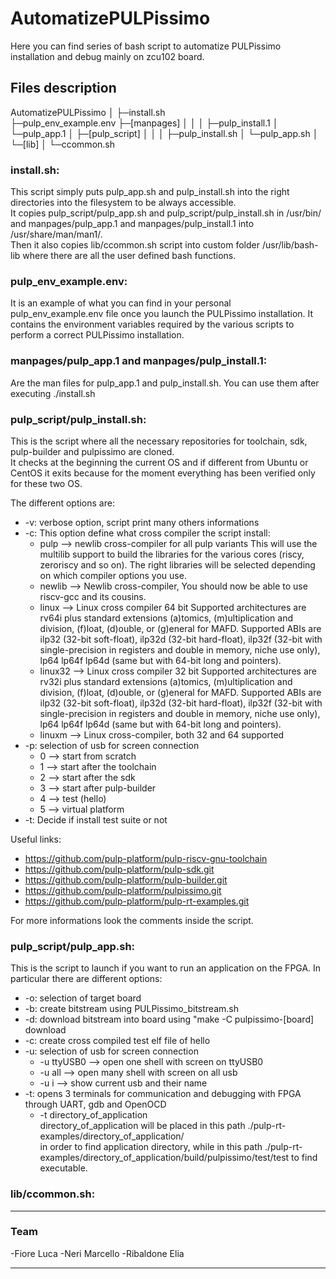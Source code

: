 # AutomatizePULPissimo

Here you can find series of bash script to automatize PULPissimo installation and debug mainly on zcu102 board.

## Files description

AutomatizePULPissimo
	│
	├─install.sh			
	├─pulp_env_example.env
	├─[manpages]
	│	  │
	│	  ├─pulp_install.1
	│	  └─pulp_app.1
	│
	├─[pulp_script]
	│	│
	│	├─pulp_install.sh
	│	└─pulp_app.sh
	│
	└─[lib]
		│
		└─ccommon.sh



### install.sh: 
This script simply puts pulp_app.sh and pulp_install.sh into the right directories into the filesystem to be always accessible.<br/>
It copies pulp_script/pulp_app.sh and pulp_script/pulp_install.sh in /usr/bin/ and manpages/pulp_app.1 and manpages/pulp_install.1 into /usr/share/man/man1/.<br/>
Then it also copies lib/ccommon.sh script into custom folder /usr/lib/bash-lib where there are all the user defined bash functions.

### pulp_env_example.env: 
It is an example of what you can find in your personal pulp_env_example.env file once you launch the PULPissimo installation. It contains the environment variables required by the various scripts to perform a correct PULPissimo installation.

### manpages/pulp_app.1 and manpages/pulp_install.1: 
Are the man files for pulp_app.1 and pulp_install.sh. You can use them after executing ./install.sh

### pulp_script/pulp_install.sh:
This is the script where all the necessary repositories for toolchain, sdk, pulp-builder and pulpissimo are cloned.<br/>
It checks at the beginning the current OS and if different from Ubuntu or CentOS it exits because for the moment everything  has been verified only for these two OS.<br/>

The different options are:

- -v: verbose option, script print many others informations
- -c: This option define what cross compiler the script install:
	- pulp    	--> newlib cross-compiler for all pulp variants
					 This will use the multilib support to build the libraries for 
					 the various cores (riscy, zeroriscy and so on). The right libraries 
					 will be selected depending on which compiler options you use.
	- newlib  	--> Newlib cross-compiler, You should now be able
					 to use riscv-gcc and its cousins.
	- linux  	--> Linux cross compiler 64 bit
					 Supported architectures are rv64i plus standard extensions (a)tomics, 
					 (m)ultiplication and division, (f)loat, (d)ouble, or (g)eneral for MAFD.
					 Supported ABIs are ilp32 (32-bit soft-float), ilp32d (32-bit hard-float), ilp32f 
					 (32-bit with single-precision in registers and double in memory, niche use only), 
					 lp64 lp64f lp64d (same but with 64-bit long and pointers).
	- linux32 	--> Linux cross compiler 32 bit
					 Supported architectures are rv32i plus standard extensions (a)tomics, 
					 (m)ultiplication and division, (f)loat, (d)ouble, or (g)eneral for MAFD.
					 Supported ABIs are ilp32 (32-bit soft-float), ilp32d (32-bit hard-float), ilp32f 
					 (32-bit with single-precision in registers and double in memory, niche use only), 
					 lp64 lp64f lp64d (same but with 64-bit long and pointers).
	- linuxm  	--> Linux cross-compiler, both 32 and 64 supported
- -p: selection of usb for screen connection
	- 0 --> start from scratch
	- 1	--> start after the toolchain
	- 2	--> start after the sdk
	- 3 --> start after pulp-builder
	- 4	--> test (hello)
	- 5	--> virtual platform
- -t: Decide if install test suite or not<br/>

Useful links:
- https://github.com/pulp-platform/pulp-riscv-gnu-toolchain
- https://github.com/pulp-platform/pulp-sdk.git
- https://github.com/pulp-platform/pulp-builder.git
- https://github.com/pulp-platform/pulpissimo.git
- https://github.com/pulp-platform/pulp-rt-examples.git
	
For more informations look the comments inside the script.
	
### pulp_script/pulp_app.sh:
This is the script to launch if you want to run an application on the FPGA. In particular there are different options:
- -o: selection of target board
- -b: create bitstream using PULPissimo_bitstream.sh
- -d: download bitstream into board using	"make -C pulpissimo-[board] download
- -c: create cross compiled test elf file of hello
- -u: selection of usb for screen connection
	- -u ttyUSB0	--> open one shell with screen on ttyUSB0
	- -u all  	--> open many shell with screen on all usb
	- -u i 		--> show current usb and their name
- -t: opens 3 terminals for communication and debugging with FPGA through UART, gdb and OpenOCD
	- -t directory_of_application<br/>
	directory_of_application will be placed in this path ./pulp-rt-examples/directory_of_application/<br/>
	in order to find application directory, while in this path
	./pulp-rt-examples/directory_of_application/build/pulpissimo/test/test
	to find executable.
	
### lib/ccommon.sh:

--------------------


### Team

-Fiore Luca
-Neri Marcello
-Ribaldone Elia

--------------------
